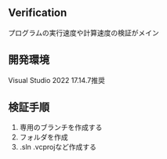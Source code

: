 ## Verification
プログラムの実行速度や計算速度の検証がメイン

## 開発環境
Visual Studio 2022 17.14.7推奨

## 検証手順
1. 専用のブランチを作成する
2. フォルダを作成
3. .sln .vcprojなど作成する
